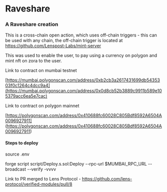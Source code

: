 # Raveshare

### A Raveshare creation

This is a cross-chain open action, which uses off-chain triggers - this can be used with any chain, the off-chain trigger is located at https://github.com/Lenspost-Labs/mint-server 

This was used to enable the user, to pay using a currency on polygon and mint nft on zora to the user.

Link to contract on mumbai testnet

[https://mumbai.polygonscan.com/address/0xb2cb3a2617431699db5435303f0c1264c4dcc9a4](https://mumbai.polygonscan.com/address/0x0d8cb52b3889c9911b589e105379acc6ea5e7cac)

Link to contract on polygon mainnet 

[https://polygonscan.com/address/0x410688fc60028C805Bdf8592A6504A0096927911]
(https://polygonscan.com/address/0x410688fc60028C805Bdf8592A6504A0096927911)

#### Steps to deploy 

source .env

forge script script/Deploy.s.sol:Deploy --rpc-url $MUMBAI_RPC_URL --broadcast --verify -vvvv

Link to PR merged to Lens Protocol - https://github.com/lens-protocol/verified-modules/pull/8
